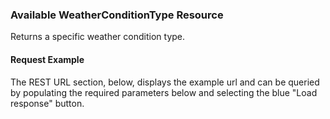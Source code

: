 ### Available WeatherConditionType Resource
Returns a specific  weather condition type.
#### Request Example
The REST URL section, below, displays the example url and can be queried by populating the required parameters below and selecting the blue "Load response" button.

